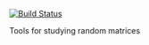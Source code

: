 [![Build Status](https://travis-ci.org/zatonovo/futile.matrix.png)](https://travis-ci.org/zatonovo/futile.matrix)

Tools for studying random matrices
